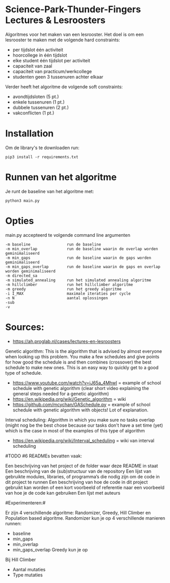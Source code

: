 # Science-Park-Thunder-Fingers Lectures & Lesroosters

Algoritmes voor het maken van een lesrooster. Het doel is om een lesrooster te maken met de volgende
hard constraints:
- per tijdslot één activiteit
- hoorcollege in één tijdslot 
- elke student één tijdslot per activiteit
- capaciteit van zaal
- capaciteit van practicum/werkcollege
- studenten geen 3 tussenuren achter elkaar

Verder heeft het algoritme de volgende soft constraints:
- avondtijdsloten (5 pt.)
- enkele tussenuren (1 pt.)
- dubbele tussenuren (2 pt.)
- vakconflicten (1 pt.)

# Installation
Om de library's te downloaden run:
```
pip3 install -r requirements.txt
```
# Runnen van het algoritme
Je runt de baseline van het algoritme met:
```
python3 main.py
```

# Opties #
main.py accepteerd te volgende command line argumenten
```
-m baseline                run de baseline                        
-m min_overlap             run de baseline waarin de overlap worden geminimaliseerd
-m min_gaps                run de baseline waarin de gaps worden geminimaliseerd
-m min_gaps_overlap        run de baseline waarin de gaps en overlap worden geminimaliseerd
-m directed_sa              
-m simulated_annealing     run het simulated annealing algoritme
-m hillclimber             run het hillclimber algoritme
-m greedy                  run het greedy algoritme
-i I_MAX                   maximale iteraties per cycle
-n N                       aantal oplossingen
-sub
-v
```



# Sources:

- https://ah.proglab.nl/cases/lectures-en-lesroosters

Genetic algorithm:
This is the algorithm that is advised by almost everyone when looking up this problem.
You make a few schedules and give points for how good the schedule is and then combines (crossover) the best schedule to make new ones.
This is an easy way to quickly get to a good type of schedule.

- https://www.youtube.com/watch?v=iJ65a_4MhwI = example of school schedule with genetic algorithm (clear short video explaining the general steps needed for a genetic algorithm)
- https://en.wikipedia.org/wiki/Genetic_algorithm = wiki
- https://github.com/mcychan/GASchedule.py = example of school schedule with genetic algorithm with objects! Lot of explanation.

Interval scheduling:
Algorithm in which you make sure no tasks overlap (might nog be the best chose because our tasks don't have a set time (yet) which is the case in most of the examples of this type of algorithm

- https://en.wikipedia.org/wiki/Interval_scheduling = wiki van interval scheduling

#TODO #6 READMEs bevatten vaak:

Een beschrijving van het project of de folder waar deze README in staat
Een beschrijving van de (sub)structuur van de repository
Een lijst van gebruikte modules, libraries, of programma’s die nodig zijn om de code in dit project te runnen
Een beschrijving van hoe de code in dit project gebruikt kan worden of een kort voorbeeld of referentie naar een voorbeeld van hoe je de code kan gebruiken
Een lijst met auteurs

#Experimenteren:#

Er zijn 4 verschillende algoritme: Randomizer, Greedy, Hill Climber en Population based algoritme. 
Randomizer kun je op 4 verschillende manieren runnen:
- baseline
- min_gaps
- min_overlap
- min_gaps_overlap
Greedy kun je op 

Bij Hill Climber
- Aantal mutaties
- Type mutaties

